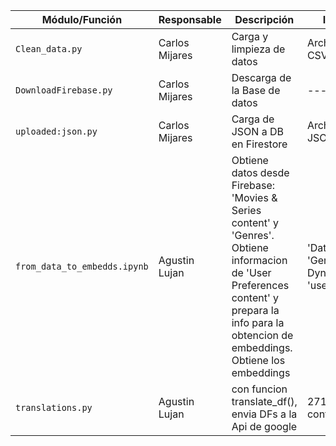 | **Módulo/Función**     | **Responsable**  | **Descripción**              | **Inputs**              | **Outputs**              |
|------------------------|-----------------|-----------------------------|-------------------------|--------------------------|
| `Clean_data.py`         | Carlos Mijares      | Carga y limpieza de datos   | Archivos CSV      | DataFrame limpio        |
| `DownloadFirebase.py` |   Carlos Mijares     | Descarga de la Base de datos |  -------            |  DataFrame Bruto   |
| `uploaded:json.py`       |  Carlos Mijares     |  Carga de JSON a DB en Firestore     |  Archivo JSON  |  --------      |
| `from_data_to_embedds.ipynb`    |  Agustin Lujan     | Obtiene datos desde Firebase: 'Movies & Series content' y 'Genres'. Obtiene informacion de 'User Preferences content' y prepara la info para la obtencion de embeddings. Obtiene los embeddings | 'Data_Clean', 'Genres_DB', DynamoDB 'user_pref...'  | Embeddings to ¿VERTEX?  |
| `translations.py`       |  Agustin Lujan     |  con funcion translate_df(), envia DFs a la Api de google     |  271k de contenidos  |  devuelve el DF con columnas 'translated'  |
